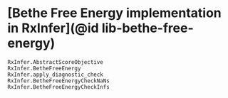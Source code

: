 # [Bethe Free Energy implementation in RxInfer](@id lib-bethe-free-energy)

```@docs
RxInfer.AbstractScoreObjective
RxInfer.BetheFreeEnergy
RxInfer.apply_diagnostic_check
RxInfer.BetheFreeEnergyCheckNaNs
RxInfer.BetheFreeEnergyCheckInfs
```
